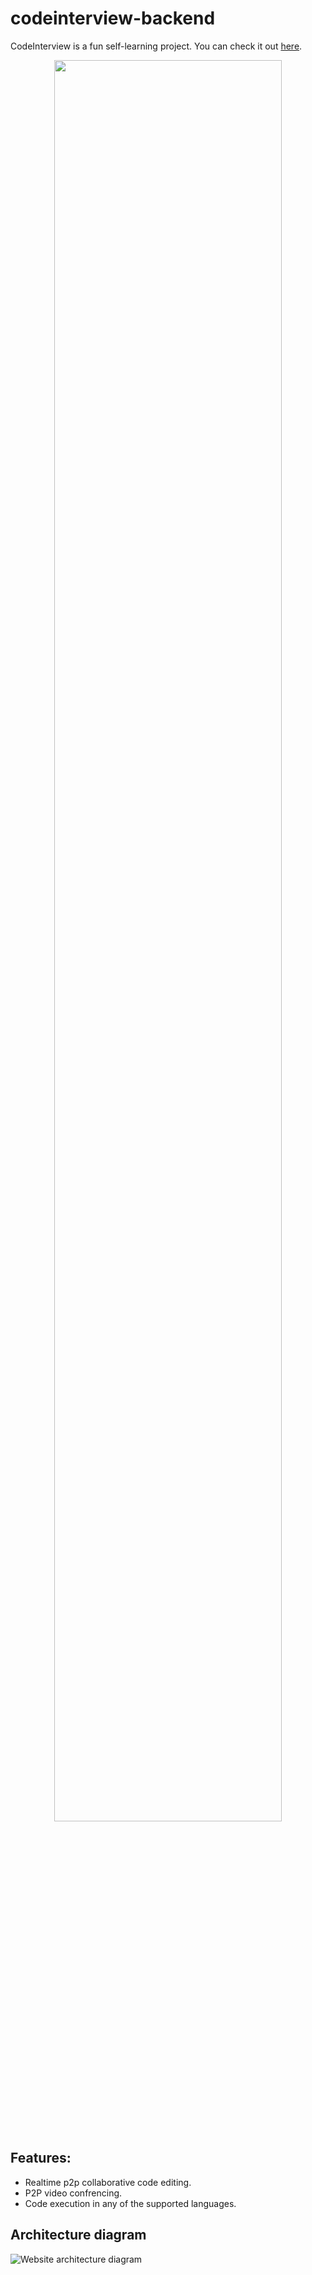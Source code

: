 # codeinterview-backend
CodeInterview is a fun self-learning project. You can check it out [here](https://codeinterview.netlify.app/).

<p align="center">
  <img src="https://raw.githubusercontent.com/areebbeigh/codeinterview-frontend/master/src/assets/images/demo.png?token=ADURWHBSJK3G6CC27WZXHNS63WQ6A" width="85%" />
</p>

## Features:

- Realtime p2p collaborative code editing.
- P2P video confrencing.
- Code execution in any of the supported languages.

## Architecture diagram

![Website architecture diagram](https://github.com/areebbeigh/codeinterview-backend/blob/master/diagram.png?raw=true)
